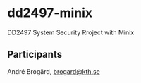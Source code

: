 # dd2497-minix
DD2497 System Security Rroject with Minix


## Participants

André Brogärd, brogard@kth.se